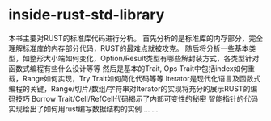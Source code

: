 # inside-rust-std-library
本书主要对RUST的标准库代码进行分析。
首先分析的是标准库的内存部分，完全理解标准库的内存部分代码，RUST的最难点就被攻克。
随后将分析一些基本类型，如整形大小端如何变化，Option/Result类型有哪些解封装方式，各类型针对函数式编程有些什么设计等等
然后是基本的Trait, Ops Trait中包括index如何重载，Range如何实现，Try Trait如何简化代码等等
Iterator是现代化语言及函数式编程的关键，Range/切片/数组/字符串对Iterator的实现将充分的展示RUST的编码技巧
Borrow Trait/Cell/RefCell代码揭示了内部可变性的秘密
智能指针的代码实现给出了如何用rust编写数据结构的实例
...
...
